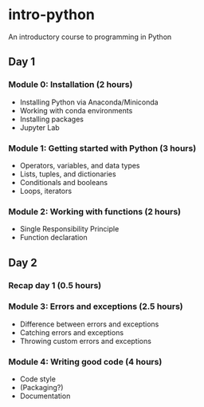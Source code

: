 # intro-python
An introductory course to programming in Python

## Day 1

### Module 0: Installation (2 hours)
- Installing Python via Anaconda/Miniconda
- Working with conda environments
- Installing packages
- Jupyter Lab

### Module 1: Getting started with Python (3 hours)
- Operators, variables, and data types
- Lists, tuples, and dictionaries
- Conditionals and booleans
- Loops, iterators

### Module 2: Working with functions (2 hours)
- Single Responsibility Principle
- Function declaration

## Day 2

### Recap day 1 (0.5 hours)

### Module 3: Errors and exceptions (2.5 hours)
- Difference between errors and exceptions
- Catching errors and exceptions
- Throwing custom errors and exceptions

### Module 4: Writing good code (4 hours)
- Code style
- (Packaging?)
- Documentation
